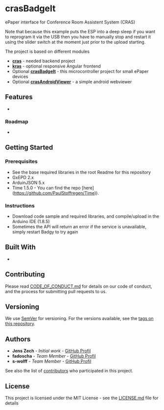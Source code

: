 # crasBadgeIt
ePaper interface for Conference Room Assistent System (CRAS)

Note that because this example puts the ESP into a deep sleep if you want to reprogram it via the USB then you have to manually stop and restart it using the slider switch at the moment just prior to the upload starting.

The project is based on different modules
* **[cras](https://github.com/jenszech/cras)** - needed backend project
* **[kras](https://github.com/julienP88/kras)** - optional responsive Angular frontend 
* Optional **[crasBadgeIt](https://github.com/jenszech/crasBadgeIt)** - this microcontroller project for small ePaper devices
* Optional **[crasAndroidViewer](https://github.com/jenszech/crasAndroidViewer)** - a simple android webviewer

## Features

* 

### Roadmap

* 

## Getting Started

### Prerequisites
- See the base required libraries in the root Readme for this repository
- GxEPD 2.x
- ArduinJSON 5.x
- Time 1.5.0 - You can find the repo [here] (https://github.com/PaulStoffregen/Time)).  

### Instructions
- Download code sample and required libraries, and compile/upload in the Arduino IDE (1.8.5)
- Sometimes the API will return an error if the service is unavailable, simply restart Badgy to try again


## Built With

* 

## Contributing

Please read [CODE_OF_CONDUCT.md](CODE_OF_CONDUCT.md) for details on our code of conduct, and the process for submitting pull requests to us.

## Versioning

We use [SemVer](http://semver.org/) for versioning. For the versions available, see the [tags on this repository](https://github.com/your/project/tags). 

## Authors

* **Jens Zech** - *Initial work* - [GitHub Profil](https://github.com/jenszech)
* **fadoscha** - *Team Member* - [GitHub Profil](https://github.com/fadoscha)
* **s-wolff** - *Team Member* - [GitHub Profil](https://github.com/s-wolff)

See also the list of [contributors](https://github.com/jenszech/crasBadgeIt/contributors) who participated in this project.

## License

This project is licensed under the MIT License - see the [LICENSE.md](LICENSE.md) file for details
